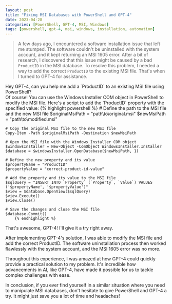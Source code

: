 ```yaml
---
layout: post
title: "Fixing MSI Databases with PowerShell and GPT-4"
date: 2023-04-28
categories: [PowerShell, GPT-4, MSI, Windows]
tags: [powershell, gpt-4, msi, windows, installation, automation]
---
```


> A few days ago, I encountered a software installation issue that left me stumped. The software couldn't be uninstalled with the system account, and it kept returning an MSI 1605 error. After a bit of research, I discovered that this issue might be caused by a bad `ProductID` in the MSI database. To resolve this problem, I needed a way to add the correct `ProductID` to the existing MSI file. That's when I turned to GPT-4 for assistance.

<!--more-->
<div class='chat-container'>
   <div class='message user'>
     <span class='content'>
      Hey GPT-4, can you help me add a `ProductID` to an existing MSI file using PowerShell?
     </span>
   </div>

   <div class='message assistant'>
     <span class='content'>
      Of course! You can use the Windows Installer COM object in PowerShell to modify the MSI file. Here's a script to add the `ProductID` property with the specified value:
     </span>
    {% highlight powershell %}
    # Define the path to the MSI file and the new MSI file
    $originalMsiPath = "path\to\original.msi"
    $newMsiPath = "path\to\modified.msi"

    # Copy the original MSI file to the new MSI file
    Copy-Item -Path $originalMsiPath -Destination $newMsiPath

    # Open the MSI file with the Windows Installer COM object
    $windowsInstaller = New-Object -ComObject WindowsInstaller.Installer
    $database = $windowsInstaller.OpenDatabase($newMsiPath, 1)

    # Define the new property and its value
    $propertyName = "ProductID"
    $propertyValue = "correct-product-id-value"

    # Add the property and its value to the MSI file
    $sqlQuery = "INSERT INTO `Property` (`Property`, `Value`) VALUES ('$propertyName', '$propertyValue')"
    $view = $database.OpenView($sqlQuery)
    $view.Execute()
    $view.Close()

    # Save the changes and close the MSI file
    $database.Commit()
        {% endhighlight %}
   </div>
   <div class='message user'>
     <span class='content'>
      That's awesome, GPT-4! I'll give it a try right away.
     </span>
   </div>
</div>

After implementing GPT-4's solution, I was able to modify the MSI file and add the correct ProductID. The software uninstallation process then worked flawlessly with the system account, and the MSI 1605 error was no more.

Throughout this experience, I was amazed at how GPT-4 could quickly provide a practical solution to my problem. It's incredible how advancements in AI, like GPT-4, have made it possible for us to tackle complex challenges with ease.

In conclusion, if you ever find yourself in a similar situation where you need to manipulate MSI databases, don't hesitate to give PowerShell and GPT-4 a try. It might just save you a lot of time and headaches!
